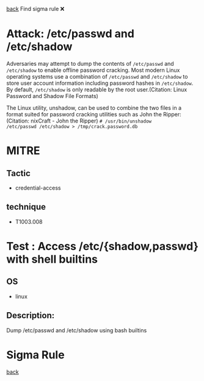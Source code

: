 
[back](../index.md)
Find sigma rule :x: 

# Attack: /etc/passwd and /etc/shadow 

Adversaries may attempt to dump the contents of <code>/etc/passwd</code> and <code>/etc/shadow</code> to enable offline password cracking. Most modern Linux operating systems use a combination of <code>/etc/passwd</code> and <code>/etc/shadow</code> to store user account information including password hashes in <code>/etc/shadow</code>. By default, <code>/etc/shadow</code> is only readable by the root user.(Citation: Linux Password and Shadow File Formats)

The Linux utility, unshadow, can be used to combine the two files in a format suited for password cracking utilities such as John the Ripper:(Citation: nixCraft - John the Ripper) <code># /usr/bin/unshadow /etc/passwd /etc/shadow > /tmp/crack.password.db</code>


# MITRE
## Tactic
  - credential-access


## technique
  - T1003.008


# Test : Access /etc/{shadow,passwd} with shell builtins
## OS
  - linux


## Description:
Dump /etc/passwd and /etc/shadow using bash builtins


# Sigma Rule


[back](../index.md)
